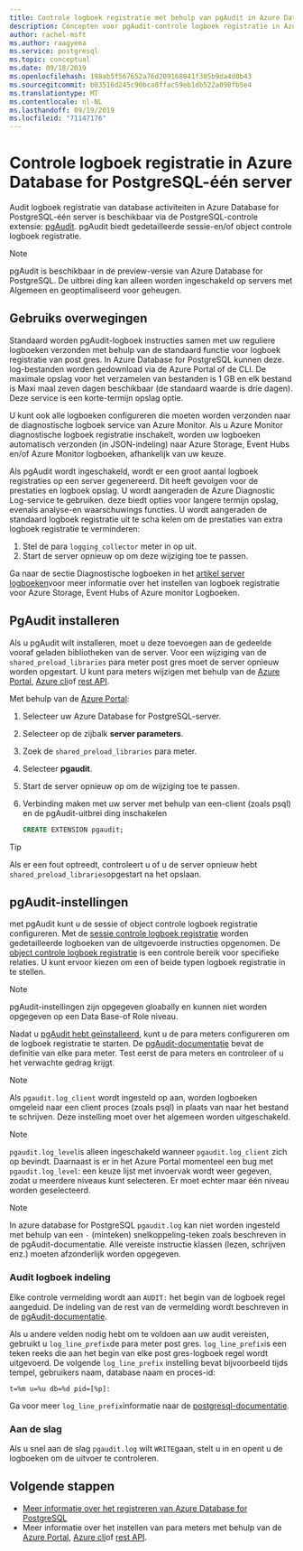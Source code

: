 ```yaml
---
title: Controle logboek registratie met behulp van pgAudit in Azure Database for PostgreSQL-één server
description: Concepten voor pgAudit-controle logboek registratie in Azure Database for PostgreSQL-één server.
author: rachel-msft
ms.author: raagyema
ms.service: postgresql
ms.topic: conceptual
ms.date: 09/18/2019
ms.openlocfilehash: 198ab5f567652a76d209168041f305b9da4d0b43
ms.sourcegitcommit: b03516d245c90bca8ffac59eb1db522a098fb5e4
ms.translationtype: MT
ms.contentlocale: nl-NL
ms.lasthandoff: 09/19/2019
ms.locfileid: "71147176"
---
```

# <a name="audit-logging-in-azure-database-for-postgresql---single-server"></a>Controle logboek registratie in Azure Database for PostgreSQL-één server

Audit logboek registratie van database activiteiten in Azure Database for PostgreSQL-één server is beschikbaar via de PostgreSQL-controle extensie: [pgAudit](https://www.pgaudit.org/). pgAudit biedt gedetailleerde sessie-en/of object controle logboek registratie.

> [!NOTE]
> pgAudit is beschikbaar in de preview-versie van Azure Database for PostgreSQL.
> De uitbrei ding kan alleen worden ingeschakeld op servers met Algemeen en geoptimaliseerd voor geheugen.

## <a name="usage-considerations"></a>Gebruiks overwegingen
Standaard worden pgAudit-logboek instructies samen met uw reguliere logboeken verzonden met behulp van de standaard functie voor logboek registratie van post gres. In Azure Database for PostgreSQL kunnen deze. log-bestanden worden gedownload via de Azure Portal of de CLI. De maximale opslag voor het verzamelen van bestanden is 1 GB en elk bestand is Maxi maal zeven dagen beschikbaar (de standaard waarde is drie dagen). Deze service is een korte-termijn opslag optie.

U kunt ook alle logboeken configureren die moeten worden verzonden naar de diagnostische logboek service van Azure Monitor. Als u Azure Monitor diagnostische logboek registratie inschakelt, worden uw logboeken automatisch verzonden (in JSON-indeling) naar Azure Storage, Event Hubs en/of Azure Monitor logboeken, afhankelijk van uw keuze.

Als pgAudit wordt ingeschakeld, wordt er een groot aantal logboek registraties op een server gegenereerd. Dit heeft gevolgen voor de prestaties en logboek opslag. U wordt aangeraden de Azure Diagnostic Log-service te gebruiken. deze biedt opties voor langere termijn opslag, evenals analyse-en waarschuwings functies. U wordt aangeraden de standaard logboek registratie uit te scha kelen om de prestaties van extra logboek registratie te verminderen:

   1. Stel de para `logging_collector` meter in op uit. 
   2. Start de server opnieuw op om deze wijziging toe te passen.

Ga naar de sectie Diagnostische logboeken in het [artikel server logboeken](concepts-server-logs.md)voor meer informatie over het instellen van logboek registratie voor Azure Storage, Event Hubs of Azure monitor Logboeken.

## <a name="installing-pgaudit"></a>PgAudit installeren

Als u pgAudit wilt installeren, moet u deze toevoegen aan de gedeelde vooraf geladen bibliotheken van de server. Voor een wijziging van de `shared_preload_libraries` para meter post gres moet de server opnieuw worden opgestart. U kunt para meters wijzigen met behulp van de [Azure Portal](howto-configure-server-parameters-using-portal.md), [Azure cli](howto-configure-server-parameters-using-cli.md)of [rest API](/rest/api/postgresql/configurations/createorupdate).

Met behulp van de [Azure Portal](https://portal.azure.com):

   1. Selecteer uw Azure Database for PostgreSQL-server.
   2. Selecteer op de zijbalk **server parameters**.
   3. Zoek de `shared_preload_libraries` para meter.
   4. Selecteer **pgaudit**.
   5. Start de server opnieuw op om de wijziging toe te passen.

   6. Verbinding maken met uw server met behulp van een-client (zoals psql) en de pgAudit-uitbrei ding inschakelen
      ```SQL
      CREATE EXTENSION pgaudit;
      ```

> [!TIP]
> Als er een fout optreedt, controleert u of u de server opnieuw hebt `shared_preload_libraries`opgestart na het opslaan.

## <a name="pgaudit-settings"></a>pgAudit-instellingen

met pgAudit kunt u de sessie of object controle logboek registratie configureren. Met de [sessie controle logboek registratie](https://github.com/pgaudit/pgaudit/blob/master/README.md#session-audit-logging) worden gedetailleerde logboeken van de uitgevoerde instructies opgenomen. De [object controle logboek registratie](https://github.com/pgaudit/pgaudit/blob/master/README.md#object-audit-logging) is een controle bereik voor specifieke relaties. U kunt ervoor kiezen om een of beide typen logboek registratie in te stellen. 

> [!NOTE]
> pgAudit-instellingen zijn opgegeven gloabally en kunnen niet worden opgegeven op een Data Base-of Role niveau.

Nadat u [pgAudit hebt geïnstalleerd](#installing-pgaudit), kunt u de para meters configureren om de logboek registratie te starten. De [pgAudit-documentatie](https://github.com/pgaudit/pgaudit/blob/master/README.md#settings) bevat de definitie van elke para meter. Test eerst de para meters en controleer of u het verwachte gedrag krijgt.

> [!NOTE]
> Als `pgaudit.log_client` wordt ingesteld op aan, worden logboeken omgeleid naar een client proces (zoals psql) in plaats van naar het bestand te schrijven. Deze instelling moet over het algemeen worden uitgeschakeld.

> [!NOTE]
> `pgaudit.log_level`is alleen ingeschakeld wanneer `pgaudit.log_client` zich op bevindt. Daarnaast is er in het Azure Portal momenteel een bug met `pgaudit.log_level`: een keuze lijst met invoervak wordt weer gegeven, zodat u meerdere niveaus kunt selecteren. Er moet echter maar één niveau worden geselecteerd. 

> [!NOTE]
> In azure database for PostgreSQL `pgaudit.log` kan niet worden ingesteld met behulp van een `-` (minteken) snelkoppeling-teken zoals beschreven in de pgAudit-documentatie. Alle vereiste instructie klassen (lezen, schrijven enz.) moeten afzonderlijk worden opgegeven.

### <a name="audit-log-format"></a>Audit logboek indeling
Elke controle vermelding wordt aan `AUDIT:` het begin van de logboek regel aangeduid. De indeling van de rest van de vermelding wordt beschreven in de [pgAudit-documentatie](https://github.com/pgaudit/pgaudit/blob/master/README.md#format).

Als u andere velden nodig hebt om te voldoen aan uw audit vereisten, gebruikt u `log_line_prefix`de para meter post gres. `log_line_prefix`is een teken reeks die aan het begin van elke post gres-logboek regel wordt uitgevoerd. De volgende `log_line_prefix` instelling bevat bijvoorbeeld tijds tempel, gebruikers naam, database naam en proces-id:

```
t=%m u=%u db=%d pid=[%p]:
```

Ga voor meer `log_line_prefix`informatie naar de [postgresql-documentatie](https://www.postgresql.org/docs/current/runtime-config-logging.html#GUC-LOG-LINE-PREFIX).

### <a name="getting-started"></a>Aan de slag
Als u snel aan de slag `pgaudit.log` wilt `WRITE`gaan, stelt u in en opent u de logboeken om de uitvoer te controleren. 


## <a name="next-steps"></a>Volgende stappen
- [Meer informatie over het registreren van Azure Database for PostgreSQL](concepts-server-logs.md)
- Meer informatie over het instellen van para meters met behulp van de [Azure Portal](howto-configure-server-parameters-using-portal.md), [Azure cli](howto-configure-server-parameters-using-cli.md)of [rest API](/rest/api/postgresql/configurations/createorupdate).

